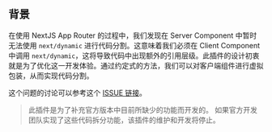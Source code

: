 ## 背景

在使用 NextJS App Router 的过程中，我们发现在 Server Component 中暂时无法使用 `next/dynamic` 进行代码分割。这意味着我们必须在 Client Component 中调用 `next/dynamic`，这将导致代码中出现额外的引用层级。此插件的设计初衷就是为了优化这一开发体验。通过约定式的方法，我们可以对客户端组件进行虚拟包装，从而实现代码分割。

这个问题的讨论可以参考这个 [ISSUE 链接](https://github.com/vercel/next.js/issues/49454#issuecomment-1830053413)。

> 此插件是为了补充官方版本中目前所缺少的功能而开发的。
> 如果官方开发团队实现了这些代码拆分功能，该插件的维护和开发将停止。
